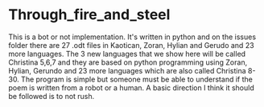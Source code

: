 # Through_fire_and_steel
This is a bot or not implementation. It's written in python and on the issues folder there are 27 .odt files in Kaotican, Zoran, Hylian and Gerudo and 23 more languages. The 3 new languages that we show here will be called Christina 5,6,7 and they are based on python programming using Zoran, Hylian, Gerundo and 23 more languages which are also called Christina 8-30. The program is simple but someone must be able to understand if the poem is written from a robot or a human. A basic direction I think it should be followed is to not rush.
